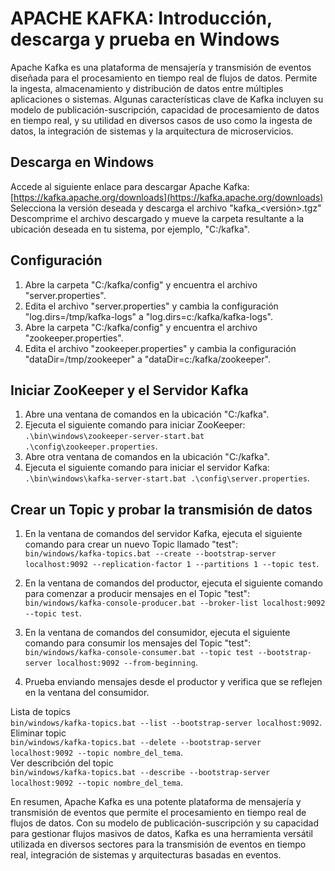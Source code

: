 # APACHE KAFKA: Introducción, descarga y prueba en Windows

Apache Kafka es una plataforma de mensajería y transmisión de eventos diseñada para el procesamiento en tiempo real de flujos de datos. Permite la ingesta, almacenamiento y distribución de datos entre múltiples aplicaciones o sistemas. Algunas características clave de Kafka incluyen su modelo de publicación-suscripción, capacidad de procesamiento de datos en tiempo real, y su utilidad en diversos casos de uso como la ingesta de datos, la integración de sistemas y la arquitectura de microservicios.

## Descarga en Windows

Accede al siguiente enlace para descargar Apache Kafka: [https://kafka.apache.org/downloads](https://kafka.apache.org/downloads)
Selecciona la versión deseada y descarga el archivo "kafka_<versión>.tgz"
Descomprime el archivo descargado y mueve la carpeta resultante a la ubicación deseada en tu sistema, por ejemplo, "C:/kafka".

## Configuración

1. Abre la carpeta "C:/kafka/config" y encuentra el archivo "server.properties".
2. Edita el archivo "server.properties" y cambia la configuración "log.dirs=/tmp/kafka-logs" a "log.dirs=c:/kafka/kafka-logs".
3. Abre la carpeta "C:/kafka/config" y encuentra el archivo "zookeeper.properties".
4. Edita el archivo "zookeeper.properties" y cambia la configuración "dataDir=/tmp/zookeeper" a "dataDir=c:/kafka/zookeeper".

## Iniciar ZooKeeper y el Servidor Kafka

1. Abre una ventana de comandos en la ubicación "C:/kafka".
2. Ejecuta el siguiente comando para iniciar ZooKeeper: `.\bin\windows\zookeeper-server-start.bat .\config\zookeeper.properties`.
3. Abre otra ventana de comandos en la ubicación "C:/kafka".
4. Ejecuta el siguiente comando para iniciar el servidor Kafka: `.\bin\windows\kafka-server-start.bat .\config\server.properties`.

## Crear un Topic y probar la transmisión de datos

1. En la ventana de comandos del servidor Kafka, ejecuta el siguiente comando para crear un nuevo Topic llamado "test": <br>
`bin/windows/kafka-topics.bat --create --bootstrap-server localhost:9092 --replication-factor 1 --partitions 1 --topic test`.

2. En la ventana de comandos del productor, ejecuta el siguiente comando para comenzar a producir mensajes en el Topic "test": <br>
`bin/windows/kafka-console-producer.bat --broker-list localhost:9092 --topic test`.
  
3. En la ventana de comandos del consumidor, ejecuta el siguiente comando para consumir los mensajes del Topic "test": <br>
`bin/windows/kafka-console-consumer.bat --topic test --bootstrap-server localhost:9092 --from-beginning`.

4. Prueba enviando mensajes desde el productor y verifica que se reflejen en la ventana del consumidor. <br>

Lista de topics <br>
`bin/windows/kafka-topics.bat --list --bootstrap-server localhost:9092`. <br>
Eliminar topic <br>
`bin/windows/kafka-topics.bat --delete --bootstrap-server localhost:9092 --topic nombre_del_tema`. <br>
Ver describción del topic<br>
`bin/windows/kafka-topics.bat --describe --bootstrap-server localhost:9092 --topic nombre_del_tema`.


En resumen, Apache Kafka es una potente plataforma de mensajería y transmisión de eventos que permite el procesamiento en tiempo real de flujos de datos. Con su modelo de publicación-suscripción y su capacidad para gestionar flujos masivos de datos, Kafka es una herramienta versátil utilizada en diversos sectores para la transmisión de eventos en tiempo real, integración de sistemas y arquitecturas basadas en eventos.
